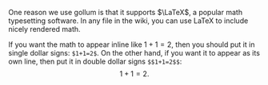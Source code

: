 One reason we use gollum is that it supports $\LaTeX$, a popular math typesetting software. In any file in the wiki, you can use LaTeX to include nicely rendered math.

If you want the math to appear inline like $1+1=2$, then you should put it in single dollar signs: `$1+1=2$`. On the other hand, if you want it to appear as its own line, then put it in double dollar signs `$$1+1=2$$`: $$1+1=2.$$